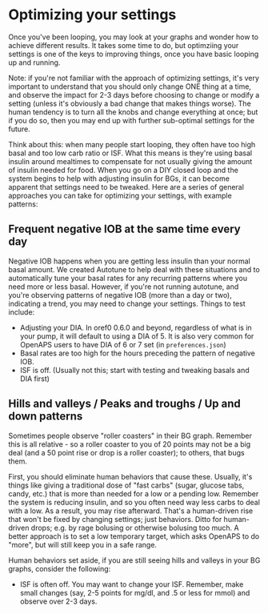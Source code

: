 # Optimizing your settings

Once you've been looping, you may look at your graphs and wonder how to achieve different results. It takes some time to do, but optimziing your settings is one of the keys to improving things, once you have basic looping up and running.

Note: if you're not familiar with the approach of optimizing settings, it's very important to understand that you should only change ONE thing at a time, and observe the impact for 2-3 days before choosing to change or modify a setting (unless it's obviously a bad change that makes things worse). The human tendency is to turn all the knobs and change everything at once; but if you do so, then you may end up with further sub-optimal settings for the future. 

Think about this: when many people start looping, they often have too high basal and too low carb ratio or ISF. What this means is they're using basal insulin around mealtimes to compensate for not usually giving the amount of insulin needed for food. When you go on a DIY closed loop and the system begins to help with adjusting insulin for BGs, it can become apparent that settings need to be tweaked. Here are a series of general approaches you can take for optimizing your settings, with example patterns:

## Frequent negative IOB at the same time every day

Negative IOB happens when you are getting less insulin than your normal basal amount. We created Autotune to help deal with these situations and to automatically tune your basal rates for any recurring patterns where you need more or less basal. However, if you're not running autotune, and you're observing patterns of negative IOB (more than a day or two), indicating a trend, you may need to change your settings. Things to test include:

* Adjusting your DIA. In oref0 0.6.0 and beyond, regardless of what is in your pump, it will default to using a DIA of 5. It is also very common for OpenAPS users to have DIA of 6 or 7 set (in `preferences.json`)
* Basal rates are too high for the hours preceding the pattern of negative IOB.
* ISF is off. (Usually not this; start with testing and tweaking basals and DIA first)

## Hills and valleys / Peaks and troughs / Up and down patterns

Sometimes people observe "roller coasters" in their BG graph. Remember this is all relative - so a roller coaster to you of 20 points may not be a big deal (and a 50 point rise or drop is a roller coaster); to others, that bugs them. 

First, you should eliminate human behaviors that cause these. Usually, it's things like giving a traditional dose of "fast carbs" (sugar, glucose tabs, candy, etc.) that is more than needed for a low or a pending low. Remember the system is reducing insulin, and so you often need way less carbs to deal with a low. As a result, you may rise afterward. That's a human-driven rise that won't be fixed by changing settings; just behaviors. Ditto for human-driven drops; e.g. by rage bolusing or otherwise bolusing too much. A better approach is to set a low temporary target, which asks OpenAPS to do "more", but will still keep you in a safe range.

Human behaviors set aside, if you are still seeing hills and valleys in your BG graphs, consider the following:
* ISF is often off. You may want to change your ISF. Remember, make small changes (say, 2-5 points for mg/dl, and .5 or less for mmol) and observe over 2-3 days. 




